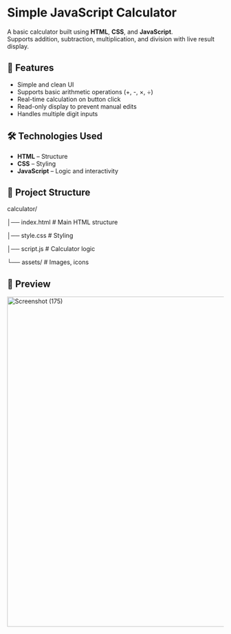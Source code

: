 # Simple JavaScript Calculator

A basic calculator built using **HTML**, **CSS**, and **JavaScript**.  
Supports addition, subtraction, multiplication, and division with live result display.

## 📌 Features
- Simple and clean UI
- Supports basic arithmetic operations (+, -, ×, ÷)
- Real-time calculation on button click
- Read-only display to prevent manual edits
- Handles multiple digit inputs

## 🛠 Technologies Used
- **HTML** – Structure
- **CSS** – Styling
- **JavaScript** – Logic and interactivity

## 📂 Project Structure
calculator/

│── index.html # Main HTML structure

│── style.css # Styling

│── script.js # Calculator logic

└── assets/ # Images, icons

## 👀 Preview
<img width="1366" height="768" alt="Screenshot (175)" src="https://github.com/user-attachments/assets/ff8e521e-a8b1-4422-8725-402652dd933d" />
